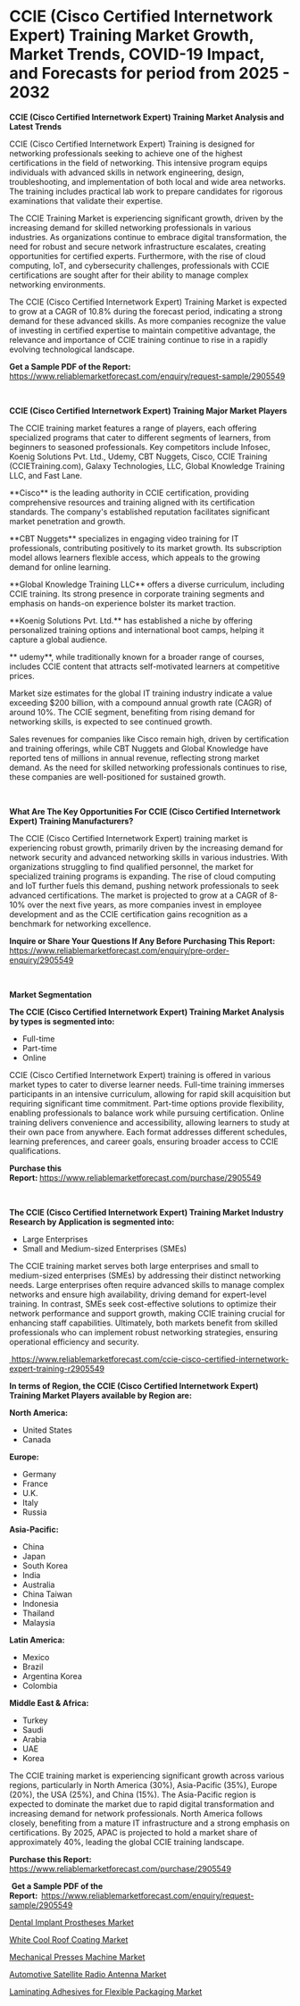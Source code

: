 <p><h1>CCIE (Cisco Certified Internetwork Expert) Training Market Growth, Market Trends, COVID-19 Impact, and Forecasts for period from 2025 - 2032</h1></p><p><strong>CCIE (Cisco Certified Internetwork Expert) Training Market Analysis and Latest Trends</strong></p>
<p><p>CCIE (Cisco Certified Internetwork Expert) Training is designed for networking professionals seeking to achieve one of the highest certifications in the field of networking. This intensive program equips individuals with advanced skills in network engineering, design, troubleshooting, and implementation of both local and wide area networks. The training includes practical lab work to prepare candidates for rigorous examinations that validate their expertise.</p><p>The CCIE Training Market is experiencing significant growth, driven by the increasing demand for skilled networking professionals in various industries. As organizations continue to embrace digital transformation, the need for robust and secure network infrastructure escalates, creating opportunities for certified experts. Furthermore, with the rise of cloud computing, IoT, and cybersecurity challenges, professionals with CCIE certifications are sought after for their ability to manage complex networking environments.</p><p>The CCIE (Cisco Certified Internetwork Expert) Training Market is expected to grow at a CAGR of 10.8% during the forecast period, indicating a strong demand for these advanced skills. As more companies recognize the value of investing in certified expertise to maintain competitive advantage, the relevance and importance of CCIE training continue to rise in a rapidly evolving technological landscape.</p></p>
<p><strong>Get a Sample PDF of the Report:&nbsp;</strong> <a href="https://www.reliablemarketforecast.com/enquiry/request-sample/2905549?utm_campaign=1080&utm_medium=2&utm_source=Github&utm_content=ia&utm_term=12032025&utm_id=ccie-cisco-certified-internetwork-expert-training">https://www.reliablemarketforecast.com/enquiry/request-sample/2905549</a></p>
<p>&nbsp;</p>
<p><strong>CCIE (Cisco Certified Internetwork Expert) Training Major Market Players</strong></p>
<p><p>The CCIE training market features a range of players, each offering specialized programs that cater to different segments of learners, from beginners to seasoned professionals. Key competitors include Infosec, Koenig Solutions Pvt. Ltd., Udemy, CBT Nuggets, Cisco, CCIE Training (CCIETraining.com), Galaxy Technologies, LLC, Global Knowledge Training LLC, and Fast Lane.</p><p>**Cisco** is the leading authority in CCIE certification, providing comprehensive resources and training aligned with its certification standards. The company's established reputation facilitates significant market penetration and growth.</p><p>**CBT Nuggets** specializes in engaging video training for IT professionals, contributing positively to its market growth. Its subscription model allows learners flexible access, which appeals to the growing demand for online learning.</p><p>**Global Knowledge Training LLC** offers a diverse curriculum, including CCIE training. Its strong presence in corporate training segments and emphasis on hands-on experience bolster its market traction.</p><p>**Koenig Solutions Pvt. Ltd.** has established a niche by offering personalized training options and international boot camps, helping it capture a global audience. </p><p>** udemy**, while traditionally known for a broader range of courses, includes CCIE content that attracts self-motivated learners at competitive prices.</p><p>Market size estimates for the global IT training industry indicate a value exceeding $200 billion, with a compound annual growth rate (CAGR) of around 10%. The CCIE segment, benefiting from rising demand for networking skills, is expected to see continued growth.</p><p>Sales revenues for companies like Cisco remain high, driven by certification and training offerings, while CBT Nuggets and Global Knowledge have reported tens of millions in annual revenue, reflecting strong market demand. As the need for skilled networking professionals continues to rise, these companies are well-positioned for sustained growth.</p></p>
<p>&nbsp;</p>
<p><strong>What Are The Key Opportunities For CCIE (Cisco Certified Internetwork Expert) Training Manufacturers?</strong></p>
<p><p>The CCIE (Cisco Certified Internetwork Expert) training market is experiencing robust growth, primarily driven by the increasing demand for network security and advanced networking skills in various industries. With organizations struggling to find qualified personnel, the market for specialized training programs is expanding. The rise of cloud computing and IoT further fuels this demand, pushing network professionals to seek advanced certifications. The market is projected to grow at a CAGR of 8-10% over the next five years, as more companies invest in employee development and as the CCIE certification gains recognition as a benchmark for networking excellence.</p></p>
<p><strong>Inquire or Share Your Questions If Any Before Purchasing This Report:</strong> <a href="https://www.reliablemarketforecast.com/enquiry/pre-order-enquiry/2905549?utm_campaign=1080&utm_medium=2&utm_source=Github&utm_content=ia&utm_term=12032025&utm_id=ccie-cisco-certified-internetwork-expert-training">https://www.reliablemarketforecast.com/enquiry/pre-order-enquiry/2905549</a></p>
<p>&nbsp;</p>
<p><strong>Market Segmentation</strong></p>
<p><strong>The CCIE (Cisco Certified Internetwork Expert) Training Market Analysis by types is segmented into:</strong></p>
<p><ul><li>Full-time</li><li>Part-time</li><li>Online</li></ul></p>
<p><p>CCIE (Cisco Certified Internetwork Expert) training is offered in various market types to cater to diverse learner needs. Full-time training immerses participants in an intensive curriculum, allowing for rapid skill acquisition but requiring significant time commitment. Part-time options provide flexibility, enabling professionals to balance work while pursuing certification. Online training delivers convenience and accessibility, allowing learners to study at their own pace from anywhere. Each format addresses different schedules, learning preferences, and career goals, ensuring broader access to CCIE qualifications.</p></p>
<p><strong>Purchase this Report:&nbsp;</strong><a href="https://www.reliablemarketforecast.com/purchase/2905549?utm_campaign=1080&utm_medium=2&utm_source=Github&utm_content=ia&utm_term=12032025&utm_id=ccie-cisco-certified-internetwork-expert-training">https://www.reliablemarketforecast.com/purchase/2905549</a></p>
<p>&nbsp;</p>
<p><strong>The CCIE (Cisco Certified Internetwork Expert) Training Market Industry Research by Application is segmented into:</strong></p>
<p><ul><li>Large Enterprises</li><li>Small and Medium-sized Enterprises (SMEs)</li></ul></p>
<p><p>The CCIE training market serves both large enterprises and small to medium-sized enterprises (SMEs) by addressing their distinct networking needs. Large enterprises often require advanced skills to manage complex networks and ensure high availability, driving demand for expert-level training. In contrast, SMEs seek cost-effective solutions to optimize their network performance and support growth, making CCIE training crucial for enhancing staff capabilities. Ultimately, both markets benefit from skilled professionals who can implement robust networking strategies, ensuring operational efficiency and security.</p></p>
<p><a href="https://www.reliablemarketforecast.com/ccie-cisco-certified-internetwork-expert-training-r2905549?utm_campaign=1080&utm_medium=2&utm_source=Github&utm_content=ia&utm_term=12032025&utm_id=ccie-cisco-certified-internetwork-expert-training">&nbsp;https://www.reliablemarketforecast.com/ccie-cisco-certified-internetwork-expert-training-r2905549</a></p>
<p><strong>In terms of Region, the CCIE (Cisco Certified Internetwork Expert) Training Market Players available by Region are:</strong></p>
<p>
    <p> <strong> North America: </strong>
        <ul>
            <li>United States</li>
            <li>Canada</li>
        </ul>
        </p> 
    <p> <strong> Europe: </strong>
        <ul>
            <li>Germany</li>
            <li>France</li>
            <li>U.K.</li>
            <li>Italy</li>
            <li>Russia</li>
        </ul>
        </p> 
    <p> <strong> Asia-Pacific: </strong>
        <ul>
            <li>China</li>
            <li>Japan</li>
            <li>South Korea</li>
            <li>India</li>
            <li>Australia</li>
            <li>China Taiwan</li>
            <li>Indonesia</li>
            <li>Thailand</li>
            <li>Malaysia</li>
        </ul>
        </p> 
    <p> <strong> Latin America: </strong>
        <ul>
            <li>Mexico</li>
            <li>Brazil</li>
            <li>Argentina Korea</li>
            <li>Colombia</li>
        </ul>
        </p> 
    <p> <strong> Middle East & Africa: </strong>
        <ul>
            <li>Turkey</li>
            <li>Saudi</li>
            <li>Arabia</li>
            <li>UAE</li>
            <li>Korea</li>
        </ul>
    </p>
    </p>
<p><p>The CCIE training market is experiencing significant growth across various regions, particularly in North America (30%), Asia-Pacific (35%), Europe (20%), the USA (25%), and China (15%). The Asia-Pacific region is expected to dominate the market due to rapid digital transformation and increasing demand for network professionals. North America follows closely, benefiting from a mature IT infrastructure and a strong emphasis on certifications. By 2025, APAC is projected to hold a market share of approximately 40%, leading the global CCIE training landscape.</p></p>
<p><strong>Purchase this Report: </strong><a href="https://www.reliablemarketforecast.com/purchase/2905549?utm_campaign=1080&utm_medium=2&utm_source=Github&utm_content=ia&utm_term=12032025&utm_id=ccie-cisco-certified-internetwork-expert-training">https://www.reliablemarketforecast.com/purchase/2905549</a></p>
<p>&nbsp;<strong>Get a Sample PDF of the Report:&nbsp;&nbsp;</strong><a href="https://www.reliablemarketforecast.com/enquiry/request-sample/2905549?utm_campaign=1080&utm_medium=2&utm_source=Github&utm_content=ia&utm_term=12032025&utm_id=ccie-cisco-certified-internetwork-expert-training">https://www.reliablemarketforecast.com/enquiry/request-sample/2905549</a></p>
<p><strong></strong></p>
<p><p><a href="https://github.com/latzerelfigo48/Market-Research-Report-List-1/blob/main/dental-implant-prostheses-market.md?utm_campaign=1080&utm_medium=2&utm_source=Github&utm_content=ia&utm_term=12032025&utm_id=ccie-cisco-certified-internetwork-expert-training">Dental Implant Prostheses Market</a></p><p><a href="https://github.com/moratronak3q/Market-Research-Report-List-1/blob/main/white-cool-roof-coating-market.md?utm_campaign=1080&utm_medium=2&utm_source=Github&utm_content=ia&utm_term=12032025&utm_id=ccie-cisco-certified-internetwork-expert-training">White Cool Roof Coating Market</a></p><p><a href="https://github.com/drielvinki/Market-Research-Report-List-1/blob/main/mechanical-presses-machine-market.md?utm_campaign=1080&utm_medium=2&utm_source=Github&utm_content=ia&utm_term=12032025&utm_id=ccie-cisco-certified-internetwork-expert-training">Mechanical Presses Machine Market</a></p><p><a href="https://github.com/reahmmunises/Market-Research-Report-List-1/blob/main/automotive-satellite-radio-antenna-market.md?utm_campaign=1080&utm_medium=2&utm_source=Github&utm_content=ia&utm_term=12032025&utm_id=ccie-cisco-certified-internetwork-expert-training">Automotive Satellite Radio Antenna Market</a></p><p><a href="https://github.com/ghaligopezf5/Market-Research-Report-List-1/blob/main/laminating-adhesives-for-flexible-packaging-market.md?utm_campaign=1080&utm_medium=2&utm_source=Github&utm_content=ia&utm_term=12032025&utm_id=ccie-cisco-certified-internetwork-expert-training">Laminating Adhesives for Flexible Packaging Market</a></p></p>